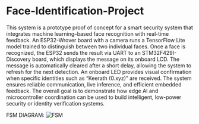 # Face-Identification-Project

This system is a prototype proof of concept for a smart security system that integrates
machine learning–based face recognition with real-time feedback. An ESP32-Wrover board
with a camera runs a TensorFlow Lite model trained to distinguish between two individual
faces. Once a face is recognized, the ESP32 sends the result via UART to an
STM32F429I-Discovery board, which displays the message on its onboard LCD. The message
is automatically cleared after a short delay, allowing the system to refresh for the next detection.
An onboard LED provides visual confirmation when specific identities such as “Keerath (0.xyz)”
are received. The system ensures reliable communication, live inference, and efficient
embedded feedback. The overall goal is to demonstrate how edge AI and microcontroller
coordination can be used to build intelligent, low-power security or identity verification systems.



FSM DIAGRAM:
![FSM](https://github.com/user-attachments/assets/768216f8-08b3-4d66-b600-d9bf6a21f321)
